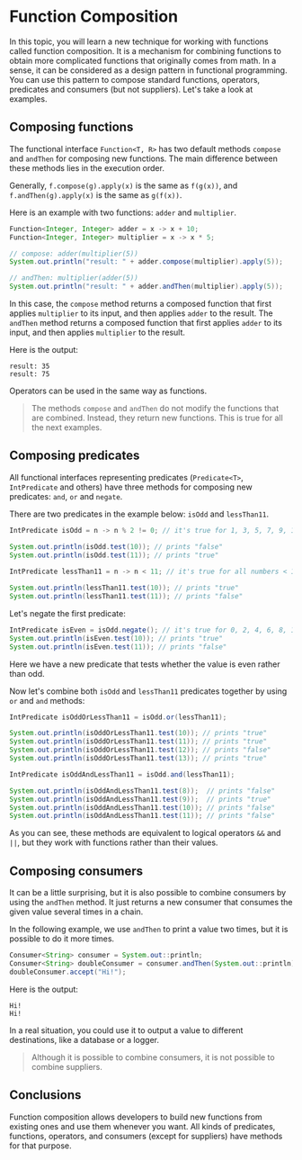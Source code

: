# Function Composition

In this topic, you will learn a new technique for working with functions called function composition. It is a mechanism for combining functions to obtain more complicated functions that originally comes from math. In a sense, it can be considered as a design pattern in functional programming. You can use this pattern to compose standard functions, operators, predicates and consumers (but not suppliers). Let's take a look at examples.

## Composing functions

The functional interface `Function<T, R>` has two default methods `compose` and `andThen` for composing new functions. The main difference between these methods lies in the execution order.

Generally, `f.compose(g).apply(x)` is the same as `f(g(x))`, and `f.andThen(g).apply(x)` is the same as `g(f(x))`.

Here is an example with two functions: `adder` and `multiplier`.

```java
Function<Integer, Integer> adder = x -> x + 10;
Function<Integer, Integer> multiplier = x -> x * 5;

// compose: adder(multiplier(5))
System.out.println("result: " + adder.compose(multiplier).apply(5));

// andThen: multiplier(adder(5))
System.out.println("result: " + adder.andThen(multiplier).apply(5));
```

In this case, the `compose` method returns a composed function that first applies `multiplier` to its input, and then applies `adder` to the result. The `andThen` method returns a composed function that first applies `adder` to its input, and then applies `multiplier` to the result.

Here is the output:

```
result: 35
result: 75
```

Operators can be used in the same way as functions.

> The methods `compose` and `andThen` do not modify the functions that are combined. Instead, they return new functions. This is true for all the next examples.

## Composing predicates

All functional interfaces representing predicates (`Predicate<T>`, `IntPredicate` and others) have three methods for composing new predicates: `and`, `or` and `negate`.

There are two predicates in the example below: `isOdd` and `lessThan11`.

```java
IntPredicate isOdd = n -> n % 2 != 0; // it's true for 1, 3, 5, 7, 9, 11 and so on

System.out.println(isOdd.test(10)); // prints "false"
System.out.println(isOdd.test(11)); // prints "true"
        
IntPredicate lessThan11 = n -> n < 11; // it's true for all numbers < 11

System.out.println(lessThan11.test(10)); // prints "true"
System.out.println(lessThan11.test(11)); // prints "false"
```

Let's negate the first predicate:

```java
IntPredicate isEven = isOdd.negate(); // it's true for 0, 2, 4, 6, 8, 10 and so on
System.out.println(isEven.test(10)); // prints "true"
System.out.println(isEven.test(11)); // prints "false"
```

Here we have a new predicate that tests whether the value is even rather than odd.

Now let's combine both `isOdd` and `lessThan11` predicates together by using `or` and `and` methods:

```java
IntPredicate isOddOrLessThan11 = isOdd.or(lessThan11);

System.out.println(isOddOrLessThan11.test(10)); // prints "true"
System.out.println(isOddOrLessThan11.test(11)); // prints "true"
System.out.println(isOddOrLessThan11.test(12)); // prints "false"
System.out.println(isOddOrLessThan11.test(13)); // prints "true"

IntPredicate isOddAndLessThan11 = isOdd.and(lessThan11);

System.out.println(isOddAndLessThan11.test(8));  // prints "false"
System.out.println(isOddAndLessThan11.test(9));  // prints "true"
System.out.println(isOddAndLessThan11.test(10)); // prints "false"
System.out.println(isOddAndLessThan11.test(11)); // prints "false"
```

As you can see, these methods are equivalent to logical operators `&&` and `||`, but they work with functions rather than their values.

## Composing consumers

It can be a little surprising, but it is also possible to combine consumers by using the `andThen` method. It just returns a new consumer that consumes the given value several times in a chain.

In the following example, we use `andThen` to print a value two times, but it is possible to do it more times.

```java
Consumer<String> consumer = System.out::println;
Consumer<String> doubleConsumer = consumer.andThen(System.out::println);
doubleConsumer.accept("Hi!");
```

Here is the output:

```
Hi!
Hi!
```

In a real situation, you could use it to output a value to different destinations, like a database or a logger.

> Although it is possible to combine consumers, it is not possible to combine suppliers.

## Conclusions

Function composition allows developers to build new functions from existing ones and use them whenever you want. All kinds of predicates, functions, operators, and consumers (except for suppliers) have methods for that purpose.